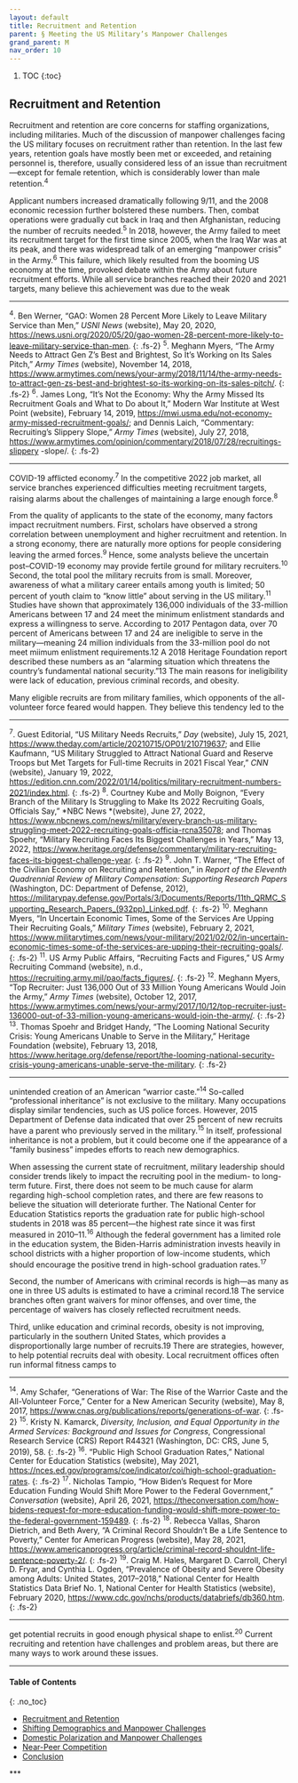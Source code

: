 ```yaml
---
layout: default
title: Recruitment and Retention
parent: § Meeting the US Military’s Manpower Challenges 
grand_parent: M
nav_order: 10 
---
```

<style>
.dont-break-out {
  /* These are technically the same, but use both */
  overflow-wrap: break-word;
  word-wrap: break-word;

     -ms-word-break: break-all;
  /* This is the dangerous one in WebKit, as it breaks things wherever */
  word-break: break-all;
  /* Instead use this non-standard one: */
  word-break: break-word;
}

.youtube-container {
    position: relative;
    width: 100%;
    height: 0;
    padding-bottom: 56.25%;
}
.youtube-video {
    position: absolute;
    top: 0;
    left: 0;
    width: 100%;
    height: 100%;
}

</style>

<div class="dont-break-out" markdown="1">

1. TOC
{:toc}

## Recruitment and Retention
Recruitment and retention are core concerns for staffing organizations, including militaries. Much of the discussion of manpower challenges facing the US military focuses on recruitment rather than retention. In the last few years, retention goals have mostly been met or exceeded, and retaining personnel is, therefore, usually considered less of an issue than recruitment—except for female retention, which is considerably lower than male retention.<sup>4</sup>

Applicant numbers increased dramatically following 9/11, and the 2008 economic recession further bolstered these numbers. Then, combat operations were gradually cut back in Iraq and then Afghanistan, reducing the number of recruits needed.<sup>5</sup> In 2018, however, the Army failed to meet its recruitment target for the first time since 2005, when the Iraq War was at its peak, and there was widespread talk of an emerging “manpower crisis” in the Army.<sup>6</sup> This failure, which likely resulted from the booming US economy at the time, provoked debate within the Army about future recruitment efforts. While all service branches reached their 2020 and 2021 targets, many believe this achievement was due to the weak

***
<sup>4</sup>. Ben Werner, “GAO: Women 28 Percent More Likely to Leave Military Service than Men,” *USNI News* (website), May 20, 2020, https://news.usni.org/2020/05/20/gao-women-28-percent-more-likely-to-leave-military-service-than-men. 
{: .fs-2}
<sup>5</sup>. Meghann Myers, “The Army Needs to Attract Gen Z’s Best and Brightest, So It’s Working on Its Sales Pitch,” *Army Times* (website), November 14, 2018, https://www.armytimes.com/news/your-army/2018/11/14/the-army-needs-to-attract-gen-zs-best-and-brightest-so-its-working-on-its-sales-pitch/. 
{: .fs-2}
<sup>6</sup>. James Long, “It’s Not the Economy: Why the Army Missed Its Recruitment Goals and What to Do about It,” Modern War Institute at West Point (website), February 14, 2019, https://mwi.usma.edu/not-economy-army-missed-recruitment-goals/; and Dennis Laich, “Commentary: Recruiting’s Slippery Slope,” *Army Times* (website), July 27, 2018, https://www.armytimes.com/opinion/commentary/2018/07/28/recruitings-slippery -slope/.
{: .fs-2}
***

COVID-19 afflicted economy.<sup>7</sup>  In the competitive 2022 job market, all service branches experienced difficulties meeting recruitment targets, raising alarms about the challenges of maintaining a large enough force.<sup>8</sup>

From the quality of applicants to the state of the economy, many factors impact recruitment numbers. First, scholars have observed a strong correlation between unemployment and higher recruitment and retention. In a strong economy, there are naturally more options for people considering leaving the armed forces.<sup>9</sup> Hence, some analysts believe the uncertain post–COVID-19 economy may provide fertile ground for military recruiters.<sup>10</sup> Second, the total pool the military recruits from is small. Moreover, awareness of what a military career entails among youth is limited; 50 percent of youth claim to “know little” about serving in the US military.<sup>11</sup> Studies have shown that approximately 136,000 individuals of the 33-million Americans between 17 and 24 meet the minimum enlistment standards and express a willingness to serve. According to 2017 Pentagon data, over 70 percent of Americans between 17 and 24 are ineligible to serve in the military—meaning 24 million individuals from the 33-million pool do not meet miimum enlistment requirements.12 A 2018 Heritage Foundation report described these numbers as an “alarming situation which threatens the country’s fundamental national security.”13 The main reasons for ineligibility were lack of education, previous criminal records, and obesity.

Many eligible recruits are from military families, which opponents of the all-volunteer force feared would happen. They believe this tendency led to the

***
<sup>7</sup>. Guest Editorial, “US Military Needs Recruits,” *Day* (website), July 15, 2021, https://www.theday.com/article/20210715/OP01/210719637; and Ellie Kaufmann, “US Military Struggled to Attract National Guard and Reserve Troops but Met Targets for Full-time Recruits in 2021 Fiscal Year,” *CNN* (website), January 19, 2022, https://edition.cnn.com/2022/01/14/politics/military-recruitment-numbers-2021/index.html. 
{: .fs-2}
<sup>8</sup>. Courtney Kube and Molly Boignon, “Every Branch of the Military Is Struggling to Make Its 2022 Recruiting Goals, Officials Say,” *NBC News *(website), June 27, 2022, https://www.nbcnews.com/news/military/every-branch-us-military-struggling-meet-2022-recruiting-goals-officia-rcna35078; and Thomas Spoehr, “Military Recruiting Faces Its Biggest Challenges in Years,” May 13, 2022, https://www.heritage.org/defense/commentary/military-recruiting-faces-its-biggest-challenge-year. 
{: .fs-2}
<sup>9</sup>. John T. Warner, “The Effect of the Civilian Economy on Recruiting and Retention,” in *Report of the Eleventh Quadrennial Review of Military Compensation: Supporting Research Papers* (Washington, DC: Department of Defense, 2012), https://militarypay.defense.gov/Portals/3/Documents/Reports/11th_QRMC_Supporting_Research_Papers_(932pp)_Linked.pdf. 
{: .fs-2}
<sup>10</sup>. Meghann Myers, “In Uncertain Economic Times, Some of the Services Are Upping Their Recruiting Goals,” *Military Times* (website), February 2, 2021, https://www.militarytimes.com/news/your-military/2021/02/02/in-uncertain-economic-times-some-of-the-services-are-upping-their-recruiting-goals/. 
{: .fs-2}
<sup>11</sup>. US Army Public Affairs, “Recruiting Facts and Figures,” US Army Recruiting Command (website), n.d., https://recruiting.army.mil/pao/facts_figures/. 
{: .fs-2}
<sup>12</sup>. Meghann Myers, “Top Recruiter: Just 136,000 Out of 33 Million Young Americans Would Join the Army,” *Army Times* (website), October 12, 2017, https://www.armytimes.com/news/your-army/2017/10/12/top-recruiter-just-136000-out-of-33-million-young-americans-would-join-the-army/. 
{: .fs-2}
<sup>13</sup>. Thomas Spoehr and Bridget Handy, “The Looming National Security Crisis: Young Americans Unable to Serve in the Military,” Heritage Foundation (website), February 13, 2018, https://www.heritage.org/defense/report/the-looming-national-security-crisis-young-americans-unable-serve-the-military.
{: .fs-2}
***

unintended creation of an American “warrior caste.”<sup>14</sup> So-called “professional inheritance” is not exclusive to the military. Many occupations display similar tendencies, such as US police forces. However, 2015 Department of Defense data indicated that over 25 percent of new recruits have a parent who previously served in the military.<sup>15</sup> In itself, professional inheritance is not a problem, but it could become one if the appearance of a “family business” impedes efforts to reach new demographics.

When assessing the current state of recruitment, military leadership should consider trends likely to impact the recruiting pool in the medium- to long-term future. First, there does not seem to be much cause for alarm regarding high-school completion rates, and there are few reasons to believe the situation will deteriorate further. The National Center for Education Statistics reports the graduation rate for public high-school students in 2018 was 85 percent—the highest rate since it was first measured in 2010–11.<sup>16</sup> Although the federal government has a limited role in the education system, the Biden-Harris administration invests heavily in school districts with a higher proportion of low-income students, which should encourage the positive trend in high-school graduation rates.<sup>17</sup>

Second, the number of Americans with criminal records is high—as many as one in three US adults is estimated to have a criminal record.18 The service branches often grant waivers for minor offenses, and over time, the percentage of waivers has closely reflected recruitment needs.

Third, unlike education and criminal records, obesity is not improving, particularly in the southern United States, which provides a disproportionally large number of recruits.19 There are strategies, however, to help potential recruits deal with obesity. Local recruitment offices often run informal fitness camps to 


***
<sup>14</sup>. Amy Schafer, “Generations of War: The Rise of the Warrior Caste and the All-Volunteer Force,” Center for a New American Security (website), May 8, 2017, https://www.cnas.org/publications/reports/generations-of-war. 
{: .fs-2}
<sup>15</sup>. Kristy N. Kamarck, *Diversity, Inclusion, and Equal Opportunity in the Armed Services: Background and Issues for Congress*, Congressional Research Service (CRS) Report R44321 (Washington, DC: CRS, June 5, 2019), 58. 
{: .fs-2}
<sup>16</sup>. “Public High School Graduation Rates,” National Center for Education Statistics (website), May 2021, https://nces.ed.gov/programs/coe/indicator/coi/high-school-graduation-rates. 
{: .fs-2}
<sup>17</sup>. Nicholas Tampio, “How Biden’s Request for More Education Funding Would Shift More Power to the Federal Government,” *Conversation* (website), April 26, 2021, https://theconversation.com/how-bidens-request-for-more-education-funding-would-shift-more-power-to-the-federal-government-159489. 
{: .fs-2}
<sup>18</sup>. Rebecca Vallas, Sharon Dietrich, and Beth Avery, “A Criminal Record Shouldn’t Be a Life Sentence to Poverty,” Center for American Progress (website), May 28, 2021, https://www.americanprogress.org/article/criminal-record-shouldnt-life-sentence-poverty-2/. 
{: .fs-2}
<sup>19</sup>. Craig M. Hales, Margaret D. Carroll, Cheryl D. Fryar, and Cynthia L. Ogden, “Prevalence of Obesity and Severe Obesity among Adults: United States, 2017–2018,” National Center for Health Statistics Data Brief No. 1, National Center for Health Statistics (website), February 2020, https://www.cdc.gov/nchs/products/databriefs/db360.htm.
{: .fs-2}
***

get potential recruits in good enough physical shape to enlist.<sup>20</sup> Current recruiting and retention have challenges and problem areas, but there are many ways to work around these issues.

***

#### Table of Contents
{: .no_toc}

<ul><li> <a href="/docs/M/Meeting the US Military’s Manpower Challenges-1/">
Recruitment and Retention</a></li><li> <a href="/docs/M/Meeting the US Military’s Manpower Challenges-2/">
Shifting Demographics and Manpower Challenges</a></li><li> <a href="/docs/M/Meeting the US Military’s Manpower Challenges-3/">
Domestic Polarization and Manpower Challenges</a></li><li> <a href="/docs/M/Meeting the US Military’s Manpower Challenges-4/">
Near-Peer Competition</a></li><li> <a href="/docs/M/Meeting the US Military’s Manpower Challenges-5/">
Conclusion</a></li></ul>
***

</div>
